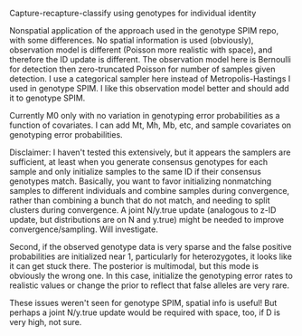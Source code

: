 Capture-recapture-classify using genotypes for individual identity

Nonspatial application of the approach used in the genotype SPIM repo, with some differences. No spatial information is used (obviously), observation model is different (Poisson more realistic with space), and therefore the ID update is different. The observation model here is Bernoulli for detection then zero-truncated Poisson for number of samples given detection. I use a categorical sampler here instead of Metropolis-Hastings I used in genotype SPIM. I like this observation model better and should add it to genotype SPIM.

Currently M0 only with no variation in genotyping error probabilities as a function of covariates. I can add Mt, Mh, Mb, etc, and 
sample covariates on genotyping error probabilities.

Disclaimer: I haven't tested this extensively, but it appears the samplers are sufficient, at least when you generate consensus genotypes for each sample and only initialize samples to the same ID if their consensus genotypes match. Basically, you want to favor initializing nonmatching samples to different individuals and combine samples during convergence, rather than combining a bunch that do not match, and needing to split clusters during convergence. A joint N/y.true update (analogous to z-ID update, but distributions are on N and y.true) might be needed to improve convergence/sampling. Will investigate.

Second, if the observed genotype data is very sparse and the false positive probabilities are initialized near 1, particularly for heterozygotes, it looks like it can get stuck there. The posterior is multimodal, but this mode is obviously the wrong one. In this case, initialize the genotyping error rates to realistic values or change the prior to reflect that false alleles are very rare.

These issues weren't seen for genotype SPIM, spatial info is useful! But perhaps a joint N/y.true update would be required with space, too, if D is very high, not sure.

